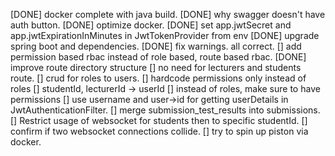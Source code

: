 [DONE] docker complete with java build.
[DONE] why swagger doesn't have auth button.
[DONE] optimize docker. 
[DONE] set app.jwtSecret and app.jwtExpirationInMinutes in JwtTokenProvider from env
[DONE] upgrade spring boot and dependencies.
[DONE] fix warnings. all correct.
[] add permission based rbac instead of role based, route based rbac.
    [DONE] improve route directory structure
    [] no need for lecturers and students route.
    [] crud for roles to users.
    [] hardcode permissions only instead of roles
    [] studentId, lecturerId -> userId
    [] instead of roles, make sure to have permissions
[] use username and user→id for getting userDetails in JwtAuthenticationFilter.
[] merge submission_test_results into submissions.
[] Restrict usage of websocket for students then to specific studentId.
[] confirm if two websocket connections collide.
[] try to spin up piston via docker.
